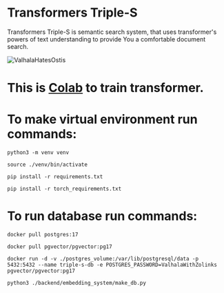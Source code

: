 # Transformers Triple-S
Transformers Triple-S is semantic search system, that uses transformer's powers of text understanding to provide You a comfortable document search.


<img src="https://i.scdn.co/image/ab67616d0000b273b12877d8bdfaa0f19b4624fa" Title="ValhalaHatesOstis">

# This is [Colab](https://colab.research.google.com/drive/1YA6n8_EkFoXuT37fpImykPWkEBwNJp5_?usp=sharing) to train transformer. 

# To make virtual environment run commands:
```
python3 -m venv venv
```
```
source ./venv/bin/activate
```
```
pip install -r requirements.txt
```
```
pip install -r torch_requirements.txt
```

# To run database run commands:
```
docker pull postgres:17
```

```
docker pull pgvector/pgvector:pg17
```

```
docker run -d -v ./postgres_volume:/var/lib/postgresql/data -p 5432:5432 --name triple-s-db -e POSTGRES_PASSWORD=ValhalaWithZolinks pgvector/pgvector:pg17
```
```
python3 ./backend/embedding_system/make_db.py
```
